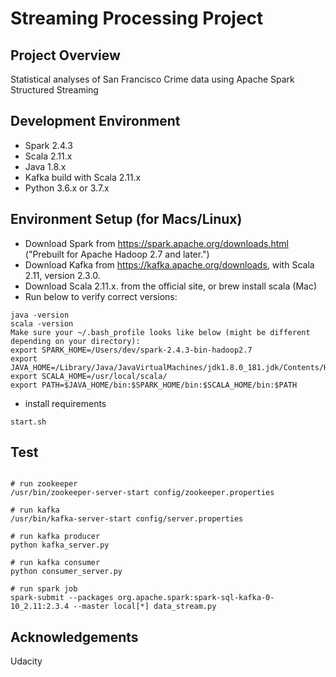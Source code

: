 # Streaming Processing Project

## Project Overview
Statistical analyses of San Francisco Crime data using Apache Spark Structured Streaming

## Development Environment

- Spark 2.4.3
- Scala 2.11.x
- Java 1.8.x
- Kafka build with Scala 2.11.x
- Python 3.6.x or 3.7.x

## Environment Setup (for Macs/Linux)
- Download Spark from https://spark.apache.org/downloads.html ("Prebuilt for Apache Hadoop 2.7 and later.")
- Download Kafka from https://kafka.apache.org/downloads, with Scala 2.11, version 2.3.0. 
- Download Scala 2.11.x. from the official site, or brew install scala (Mac)
- Run below to verify correct versions:
```
java -version
scala -version
Make sure your ~/.bash_profile looks like below (might be different depending on your directory):
export SPARK_HOME=/Users/dev/spark-2.4.3-bin-hadoop2.7
export JAVA_HOME=/Library/Java/JavaVirtualMachines/jdk1.8.0_181.jdk/Contents/Home
export SCALA_HOME=/usr/local/scala/
export PATH=$JAVA_HOME/bin:$SPARK_HOME/bin:$SCALA_HOME/bin:$PATH
```
- install requirements 
```shell
start.sh
```

## Test
```shell

# run zookeeper
/usr/bin/zookeeper-server-start config/zookeeper.properties

# run kafka
/usr/bin/kafka-server-start config/server.properties

# run kafka producer
python kafka_server.py

# run kafka consumer
python consumer_server.py

# run spark job
spark-submit --packages org.apache.spark:spark-sql-kafka-0-10_2.11:2.3.4 --master local[*] data_stream.py
```

## Acknowledgements
Udacity

